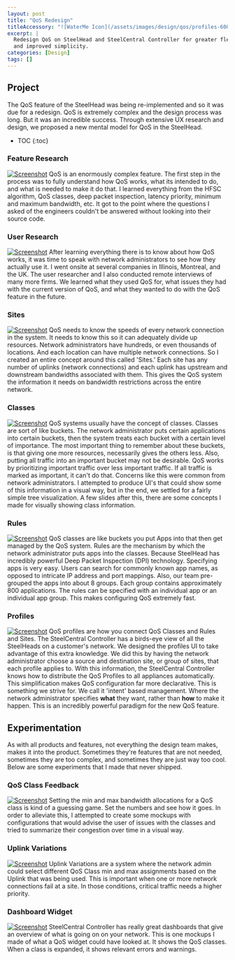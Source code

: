 ```yaml
---
layout: post
title: "QoS Redesign"
titleAccessory: "![WaterMe Icon](/assets/images/design/qos/profiles-600.png){: .page-title .reflect .below-xl .round-sm }"
excerpt: |
  Redesign QoS on SteelHead and SteelCentral Controller for greater flexibility
  and improved simplicity.
categories: [Design]
tags: []
---
```


## Project
The QoS feature of the SteelHead was being re-implemented and so it was due for
a redesign. QoS is extremely complex and the design process was long. But it was
an incredible success. Through extensive UX research and design, we proposed a
new mental model for QoS in the SteelHead.

* TOC
{:toc}

### Feature Research
[![Screenshot](/assets/images/design/qos/feature-600.png)](/assets/images/design/qos/feature-2k.png)
QoS is an enormously complex feature. The first step in the process was to fully
understand how QoS works, what its intended to do, and what is needed to make it
do that. I learned everything from the HFSC algorithm, QoS classes, deep packet
inspection, latency priority, minimum and maximum bandwidth, etc. It got to the
point where the questions I asked of the engineers couldn't be answered without
looking into their source code.

### User Research
[![Screenshot](/assets/images/design/qos/user-600.png)](/assets/images/design/qos/user-2k.png)
After learning everything there is to know about how QoS works, it was time to
speak with network administrators to see how they actually use it. I went onsite
at several companies in Illinois, Montreal, and the UK. The user researcher and
I also conducted remote interviews of many more firms. We learned what they used
QoS for, what issues they had with the current version of QoS, and what they
wanted to do with the QoS feature in the future.

### Sites
[![Screenshot](/assets/images/design/qos/sites-600.png)](/assets/images/design/qos/sites-2k.png)
QoS needs to know the speeds of every network connection in the system. It needs
to know this so it can adequately divide up resources. Network administrators
have hundreds, or even thousands of locations. And each location can have
multiple network connections. So I created an entire concept around this called
'Sites.' Each site has any number of uplinks (network connections) and each
uplink has upstream and downstream bandwidths associated with them. This gives
the QoS system the information it needs on bandwidth restrictions across the
entire network.

### Classes
[![Screenshot](/assets/images/design/qos/classes-600.png)](/assets/images/design/qos/classes-2k.png)
QoS systems usually have the concept of classes. Classes are sort of like
buckets. The network administrator puts certain applications into certain
buckets, then the system treats each bucket with a certain level of importance.
The most important thing to remember about these buckets, is that giving one
more resources, necessarily gives the others less. Also, putting all traffic
into an important bucket may not be desirable. QoS works by prioritizing
important traffic over less important traffic. If all traffic is marked as
important, it can't do that. Concerns like this were common from network
administrators. I attempted to produce UI's that could show some of this
information in a visual way, but in the end, we settled for a fairly simple tree
visualization. A few slides after this, there are some concepts I made for
visually showing class information.

### Rules
[![Screenshot](/assets/images/design/qos/classes-600.png)](/assets/images/design/qos/classes-2k.png)
QoS classes are like buckets you put Apps into that then get managed by the QoS
system. Rules are the mechanism by which the network administrator puts apps
into the classes. Because SteelHead has incredibly powerful Deep Packet
Inspection (DPI) technology. Specifying apps is very easy. Users can search for
commonly known app names, as opposed to intricate IP address and port mappings.
Also, our team pre-grouped the apps into about 8 groups. Each group contains
approximately 800 applications. The rules can be specified with an individual
app or an individual app group. This makes configuring QoS extremely fast.

### Profiles
[![Screenshot](/assets/images/design/qos/profiles-600.png)](/assets/images/design/qos/profiles-2k.png)
QoS profiles are how you connect QoS Classes and Rules and Sites. The
SteelCentral Controller has a birds-eye view of all the SteelHeads on a
customer's network. We designed the profiles UI to take advantage of this extra
knowledge. We did this by having the network administrator choose a source and
destination site, or group of sites, that each profile applies to. With this
information, the SteelCentral Controller knows how to distribute the QoS
Profiles to all appliances automatically. This simplification makes QoS
configuration far more declarative. This is something we strive for. We call it
'intent' based management. Where the network administrator specifies **what**
they want, rather than **how** to make it happen. This is an incredibly powerful
paradigm for the new QoS feature.

## Experimentation
As with all products and features, not everything the design team makes, makes
it into the product. Sometimes they're features that are not needed, sometimes
they are too complex, and sometimes they are just way too cool. Below are some
experiments that I made that never shipped.

### QoS Class Feedback
[![Screenshot](/assets/images/design/qos/profile-experiment1-600.png)](/assets/images/design/qos/profile-experiment1-2k.png)
Setting the min and max bandwidth allocations for a QoS class is kind of a
guessing game. Set the numbers and see how it goes. In order to alleviate
this, I attempted to create some mockups with configurations that would
advise the user of issues with the classes and tried to summarize their
congestion over time in a visual way.

### Uplink Variations
[![Screenshot](/assets/images/design/qos/profile-experiment2-600.png)](/assets/images/design/qos/profile-experiment2-2k.png)
Uplink Variations are a system where the network admin could select
different QoS Class min and max assignments based on the Uplink that was
being used. This is important when one or more network connections fail at a
site. In those conditions, critical traffic needs a higher priority.

### Dashboard Widget
[![Screenshot](/assets/images/design/qos/dashboard-experiment-600.png)](/assets/images/design/qos/dashboard-experiment-2k.png)
SteelCentral Controller has really great dashboards that give an overview of
what is going on on your network. This is one mockups I made of what a QoS
widget could have looked at. It shows the QoS classes. When a class is
expanded, it shows relevant errors and warnings.
